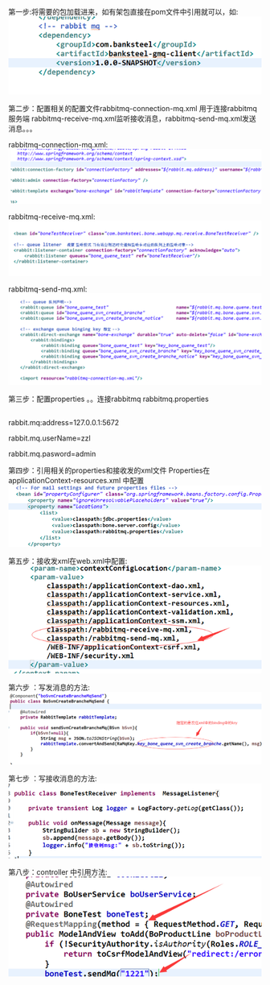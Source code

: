 第一步:将需要的包加载进来，如有架包直接在pom文件中引用就可以，如:
![a1](picture/a1.png "a1.png")

第二步：配置相关的配置文件rabbitmq-connection-mq.xml 用于连接rabbitmq服务端 rabbitmq-receive-mq.xml监听接收消息，rabbitmq-send-mq.xml发送消息。。。

rabbitmq-connection-mq.xml:
![a2](picture/a2.png "a2.png")

rabbitmq-receive-mq.xml:
![a3](picture/a3.png "a3.png")

rabbitmq-send-mq.xml:
![a4](picture/a4.png "a4.png")

第三步：配置properties 。。连接rabbitmq rabbitmq.properties 
##
rabbit.mq:address=127.0.0.1:5672

rabbit.mq.userName=zzl

rabbit.mq.pasword=admin

第四步：引用相关的properties和接收发的xml文件 Properties在applicationContext-resources.xml 中配置
![a6](picture/a6.png "a6.png")

第五步：接收发xml在web.xml中配置:
![a7](picture/a7.png "a7.png")

第六步 ：写发消息的方法:
![a8](picture/a8.png "a8.png")

第七步 ：写接收消息的方法:
![a9](picture/a9.png "a9.png")

第八步：controller 中引用方法:
![a10](picture/a10.png "a10.png")
